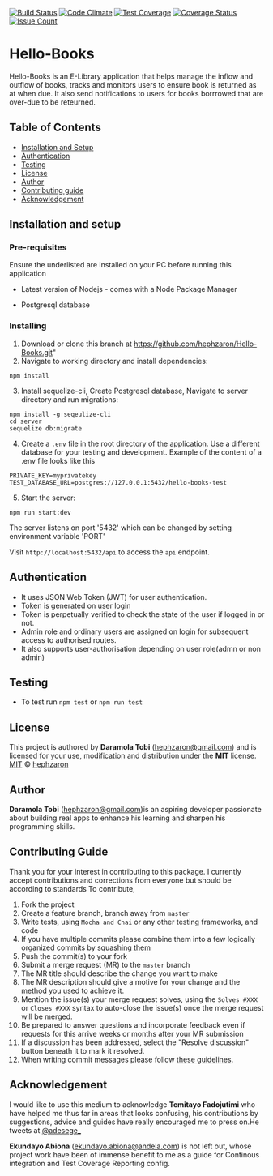 [![Build Status](https://travis-ci.org/hephzaron/Hello-Books.svg?branch=master)](https://travis-ci.org/hephzaron/Hello-Books)
[![Code Climate](https://codeclimate.com/github/hephzaron/Hello-Books/badges/gpa.svg)](https://codeclimate.com/github/hephzaron/Hello-Books)
[![Test Coverage](https://codeclimate.com/github/hephzaron/Hello-Books/badges/coverage.svg)](https://codeclimate.com/github/hephzaron/Hello-Books/coverage)
[![Coverage Status](https://coveralls.io/repos/github/hephzaron/Hello-Books/badge.svg?branch=master)](https://coveralls.io/github/hephzaron/Hello-Books?branch=master)
[![Issue Count](https://codeclimate.com/github/hephzaron/Hello-Books/badges/issue_count.svg)](https://codeclimate.com/github/hephzaron/Hello-Books)

# Hello-Books

Hello-Books is an E-Library application that helps manage the inflow and outflow of books, tracks and monitors users to ensure book is returned as at when due. It also send notifications to users for books borrrowed that are over-due to be reteurned.

## Table of Contents

* [Installation and Setup](#installation-and-setup)
* [Authentication](#authentication)
* [Testing](#testing)
* [License](#license)
* [Author](#author)
* [Contributing guide](#contributing-guide)
* [Acknowledgement](#acknowledgement)

## Installation and setup

### Pre-requisites

Ensure the underlisted are installed on your PC before running this application

* Latest version of Nodejs - comes with a Node Package Manager

* Postgresql database

### Installing

1. Download or clone this branch at https://github.com/hephzaron/Hello-Books.git"
2. Navigate to working directory and install dependencies:

```
npm install 
```

3. Install sequelize-cli, Create Postgresql database, Navigate to server directory and run migrations:

```
npm install -g seqeulize-cli
cd server
sequelize db:migrate
```

4. Create a `.env` file in the root directory of the application. Use a different database for your testing and development. Example of the content of a .env file looks like this

```
PRIVATE_KEY=myprivatekey
TEST_DATABASE_URL=postgres://127.0.0.1:5432/hello-books-test
```

5. Start the server:

```
npm run start:dev
```

The server listens on port '5432' which can be changed by setting environment variable 'PORT'

Visit `http://localhost:5432/api`  to access the `api` endpoint.

## Authentication 

- It uses JSON Web Token (JWT) for user authentication.
- Token is generated on user login
- Token is perpetually verified to check the state of the user if logged in or not.
- Admin role and ordinary users are assigned on login for subsequent access to authorised routes.
- It also supports user-authorisation depending on user role(admn or non admin)

## Testing

- To test run `npm test` or `npm run test`

## License

This project is authored by **Daramola Tobi** (hephzaron@gmail.com) and is licensed for your use, modification and distribution under the **MIT** license.
[MIT][license] © [hephzaron][author]
<!-- Definitions -->
[license]: LICENSE
[author]: hephzaron

## Author

**Daramola Tobi** (hephzaron@gmail.com)is an aspiring developer passionate about building real apps to enhance his learning and sharpen his programming skills.

## Contributing Guide

Thank you for your interest in contributing to this package. I currently accept contributions and corrections from everyone but should be according to standards
To contribute,

1. Fork the project
1. Create a feature branch, branch away from `master`
1. Write tests, using `Mocha and Chai` or any other testing frameworks, and code
1. If you have multiple commits please combine them into a few logically organized commits by [squashing them](git-squash)
1. Push the commit(s) to your fork
1. Submit a merge request (MR) to the `master` branch
1. The MR title should describe the change you want to make
1. The MR description should give a motive for your change and the method you used to achieve it.
  1. Mention the issue(s) your merge request solves, using the `Solves #XXX` or
    `Closes #XXX` syntax to auto-close the issue(s) once the merge request will
    be merged.
1. Be prepared to answer questions and incorporate feedback even if requests for this arrive weeks or months after your MR submission
  1. If a discussion has been addressed, select the "Resolve discussion" button beneath it to mark it resolved.
1. When writing commit messages please follow
   [these guidelines](http://chris.beams.io/posts/git-commit).

## Acknowledgement

I would like to use this medium to acknowledge **Temitayo Fadojutimi** who have helped me thus far in areas that looks confusing, his contributions by suggestions, advice and guides have really encouraged me to press on.He tweets at [@adesege_](http://twitter.com/adesege_)

**Ekundayo Abiona** (ekundayo.abiona@andela.com) is not left out, whose project work have been of immense benefit to me as a guide for Continous integration and Test Coverage Reporting config.